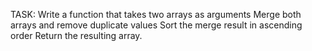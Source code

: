 TASK: Write a function that takes two arrays as arguments Merge both arrays and remove duplicate values Sort the merge result in ascending order Return the resulting array.